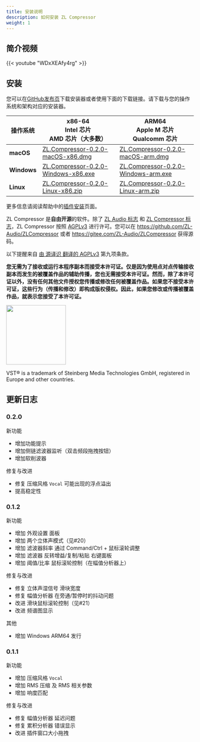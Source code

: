 ```yaml
---
title: 安装说明
description: 如何安装 ZL Compressor
weight: 1
---
```

## 简介视频

{{< youtube "WDxXEAfy4rg" >}}

## 安装

您可以在[GitHub发布页](https://github.com/ZL-Audio/ZLCompressor/releases/latest)下载安装器或者使用下面的下载链接。请下载与您的操作系统和架构对应的安装器。

| 操作系统        | x86-64<br>Intel 芯片<br>AMD 芯片（大多数）                                                                                                           | ARM64<br>Apple M 芯片<br>Qualcomm 芯片                                                                                                          |
| ----------- | ------------------------------------------------------------------------------------------------------------------------------------------- | ------------------------------------------------------------------------------------------------------------------------------------------- |
| **macOS**   | [ZL.Compressor-0.2.0-macOS-x86.dmg](https://github.com/ZL-Audio/ZLCompressor/releases/download/0.2.0/ZL.Compressor-0.2.0-macOS-x86.dmg)     | [ZL.Compressor-0.2.0-macOS-arm.dmg](https://github.com/ZL-Audio/ZLCompressor/releases/download/0.2.0/ZL.Compressor-0.2.0-macOS-arm.dmg)     |
| **Windows** | [ZL.Compressor-0.2.0-Windows-x86.exe](https://github.com/ZL-Audio/ZLCompressor/releases/download/0.2.0/ZL.Compressor-0.2.0-Windows-x86.exe) | [ZL.Compressor-0.2.0-Windows-arm.exe](https://github.com/ZL-Audio/ZLCompressor/releases/download/0.2.0/ZL.Compressor-0.2.0-Windows-arm.exe) |
| **Linux**   | [ZL.Compressor-0.2.0-Linux-x86.zip](https://github.com/ZL-Audio/ZLCompressor/releases/download/0.2.0/ZL.Compressor-0.2.0-Linux-x86.zip)     | [ZL.Compressor-0.2.0-Linux-arm.zip](https://github.com/ZL-Audio/ZLCompressor/releases/download/0.2.0/ZL.Compressor-0.2.0-Linux-arm.zip)     |


更多信息请阅读帮助中的[插件安装](../../help/plugin_installation)页面。

ZL Compressor 是**自由开源**的软件。除了 [ZL Audio 标志](https://github.com/ZL-Audio/ZLCompressor/blob/main/assets/zlaudio.svg) 和 [ZL Compressor 标志](https://github.com/ZL-Audio/ZLCompressor/blob/main/assets/logo.svg)，ZL Compressor 按照 [AGPLv3](https://www.gnu.org/licenses/agpl-3.0.en.html) 进行许可。您可以在 https://github.com/ZL-Audio/ZLCompressor 或者 https://gitee.com/ZL-Audio/ZLCompressor 获得源码。

以下提醒来自 [由 源译识 翻译的 AGPLv3](https://atomgit.com/translation/Contransus) 第九项条款。

**您无需为了接收或运行本程序副本而接受本许可证。仅是因为使用点对点传输接收副本而发生的被覆盖作品的辅助传播，您也无需接受本许可证。然而，除了本许可证以外，没有任何其他文件授权您传播或修改任何被覆盖作品。如果您不接受本许可证，这些行为（传播和修改）即构成版权侵权。因此，如果您修改或传播被覆盖作品，就表示您接受了本许可证。**

<img src="/images/vst3.png" style="width: 120pt; max-width: 100%; height: auto"/>

VST® is a trademark of Steinberg Media Technologies GmbH, registered in Europe and other countries.

## 更新日志

### 0.2.0

新功能

- 增加功能提示
- 增加侧链滤波器监听（双击频段拖拽按钮）
- 增加软削波器

修复与改进

- 修复 压缩风格 `Vocal` 可能出现的浮点溢出
- 提高稳定性

### 0.1.2

新功能

- 增加 外观设置 面板
- 增加 两个立体声模式（见#20）
- 增加 滤波器斜率 通过 Command/Ctrl + 鼠标滚轮调整
- 增加 滤波器 反转增益/复制/粘贴 右键面板
- 增加 阈值/比率 鼠标滚轮控制（在幅值分析器上）

修复与改进

- 修复 立体声湿信号 滑块宽度
- 修复 幅值分析器 在旁通/暂停时的抖动问题
- 改进 滑块鼠标滚轮控制（见#21）
- 改进 频谱图显示

其他

- 增加 Windows ARM64 发行

### 0.1.1

新功能

- 增加 压缩风格 `Vocal`
- 增加 RMS 压缩 及 RMS 相关参数
- 增加 响度匹配

修复与改进

- 修复 幅值分析器 延迟问题
- 修复 累积分析器 错误显示
- 改进 插件窗口大小拖拽